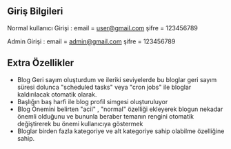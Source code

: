 

## Giriş Bilgileri
Normal kullanıcı Girişi :
email = user@gmail.com
şifre = 123456789

Admin Girişi :
email = admin@gmail.com
şifre = 123456789

## Extra Özellikler
- Blog Geri sayım oluşturdum ve ileriki seviyelerde bu bloglar geri sayım süresi dolunca "scheduled tasks" veya "cron jobs" ile bloglar kaldırılacak otomatik olarak.
- Başlığın baş harfi ile blog profil simgesi oluşturuluyor  
- Blog Önemini belirten "acil" , "normal" özelliği ekleyerek blogun nekadar önemli olduğunu ve bununla beraber temanın rengini otomatik değiştirerek bu önemi kullanıcıya göstermek
- Bloglar birden fazla kategoriye ve alt kategoriye sahip olabilme özelliğine sahip.  